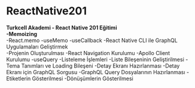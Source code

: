 # ReactNative201
<b>Turkcell Akademi - React Native 201 Eğitimi </b><br/>
   <b> -Memoizing </b><br/>
      -React.memo
      -useMemo
      -useCallback
    -React Native CLI ile GraphQL Uygulamaları Geliştirmek <br/>
      -Projenin Oluşturulması
      -React Navigation Kurulumu
      -Apollo Client Kurulumu
      -useQuery
      -Listeleme İşlemleri
      -Liste Bileşeninin Geliştirilmesi
      -Tema Tanımları ve Loading Bileşeni
      -Detay Ekranı Hazırlanması
      -Detay Ekranı için GraphQL Sorgusu
      -GraphQL Query Dosyalarının Hazırlanması
      -Etiketlerin Gösterilmesi
      -Dönüşümlerin Gösterilmesi

